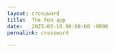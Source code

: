 ```yaml
---
layout: crossword
title:  The Foo app
date:   2025-02-10 00:00:00 -0000
permalink: crossword

---
```

